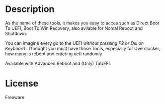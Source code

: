 # Description
As the name of these tools, it makes you easy to acces such as Direct Boot To UEFI, Boot To Win Recovery, also avilable for Nomal Reboot and Shutdown.

You can imagine every go to the UEFI _without pressing F2 or Del on Keyboard_ . I thought you must have those Tools, especially for Overclocker, how many is reboot and entering uefi randomly

Available with Advanced Reboot and (Only) ToUEFI.

# License

Freeware

